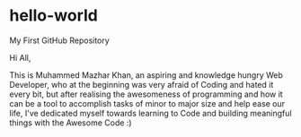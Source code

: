# hello-world
My First GitHub Repository

Hi All,

This is Muhammed Mazhar Khan, an aspiring and knowledge hungry Web Developer, who at the beginning was very afraid of Coding and hated it every bit, but after realising the awesomeness of programming and how it can be a tool to accomplish tasks of minor to major size and help ease our life, I've dedicated myself towards learning to Code and building meaningful things with the Awesome Code :)
